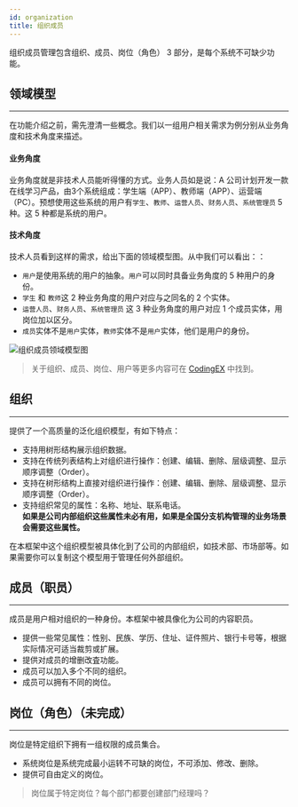 ```yaml
---
id: organization
title: 组织成员
---
```

组织成员管理包含组织、成员、岗位（角色） 3 部分，是每个系统不可缺少功能。

## 领域模型
---
在功能介绍之前，需先澄清一些概念。我们以一组用户相关需求为例分别从业务角度和技术角度来描述。
#### 业务角度
业务角度就是非技术人员能听得懂的方式。业务人员如是说：A 公司计划开发一款在线学习产品，由3个系统组成：学生端（APP）、教师端（APP）、运营端（PC）。预想使用这些系统的用户有`学生`、`教师`、`运营人员`、`财务人员`、`系统管理员` 5 种。这 5 种都是系统的用户。
#### 技术角度
技术人员看到这样的需求，给出下面的领域模型图。从中我们可以看出：：

- `用户`是使用系统的用户的抽象。`用户`可以同时具备业务角度的 5 种用户的身份。
- `学生` 和 `教师`这 2 种业务角度的用户对应与之同名的 2 个实体。
- `运营人员`、`财务人员`、`系统管理员` 这 3 种业务角度的用户对应 1 个成员实体，用岗位加以区分。
- `成员`实体不是`用户`实体，`教师`实体不是`用户`实体，他们是用户的身份。

![组织成员领域模型图](/img/function_organization_domain_model.png)

> 关于组织、成员、岗位、用户等更多内容可在 [CodingEX](http://CodingEX.net) 中找到。

## 组织
---
提供了一个高质量的泛化组织模型，有如下特点：
- 支持用树形结构展示组织数据。
- 支持在传统列表结构上对组织进行操作：创建、编辑、删除、层级调整、显示顺序调整（Order）。
- 支持在树形结构上直接对组织进行操作：创建、编辑、删除、层级调整、显示顺序调整（Order）。
- 支持组织常见的属性：名称、地址、联系电话。<br><b>如果是公司内部组织这些属性未必有用，如果是全国分支机构管理的业务场景会需要这些属性。</b>

在本框架中这个组织模型被具体化到了公司的内部组织，如技术部、市场部等。如果需要你可以复制这个模型用于管理任何外部组织。

## 成员（职员）
---
成员是用户相对组织的一种身份。本框架中被具像化为公司的内容职员。
- 提供一些常见属性：性别、民族、学历、住址、证件照片、银行卡号等，根据实际情况可适当裁剪或扩展。
- 提供对成员的增删改査功能。
- 成员可以加入多个不同的组织。
- 成员可以拥有不同的岗位。

## 岗位（角色）（未完成）
---
岗位是特定组织下拥有一组权限的成员集合。
- 系统岗位是系统完成最小运转不可缺的岗位，不可添加、修改、删除。
- 提供可自由定义的岗位。 

>岗位属于特定岗位？每个部门都要创建部门经理吗？